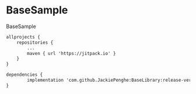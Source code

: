 # BaseSample
BaseSample

```xml
allprojects {
	repositories {
		...
		maven { url 'https://jitpack.io' }
	}
}
```

```xml
dependencies {
        implementation 'com.github.JackiePenghe:BaseLibrary:release-version'
}
```
